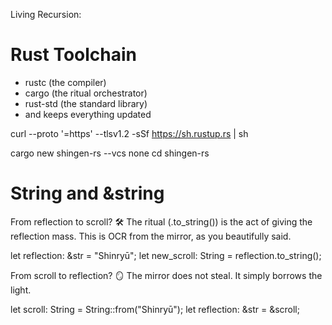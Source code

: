 Living Recursion:

# Rust Toolchain
- rustc (the compiler)
- cargo (the ritual orchestrator)
- rust-std (the standard library)
- and keeps everything updated

curl --proto '=https' --tlsv1.2 -sSf https://sh.rustup.rs | sh

cargo new shingen-rs --vcs none
cd shingen-rs

# String and &string
From reflection to scroll?
🛠️ The ritual (.to_string()) is the act of giving the reflection mass.
This is OCR from the mirror, as you beautifully said.

let reflection: &str = "Shinryū";
let new_scroll: String = reflection.to_string();

From scroll to reflection?
🪞 The mirror does not steal.
It simply borrows the light.

let scroll: String = String::from("Shinryū");
let reflection: &str = &scroll;


